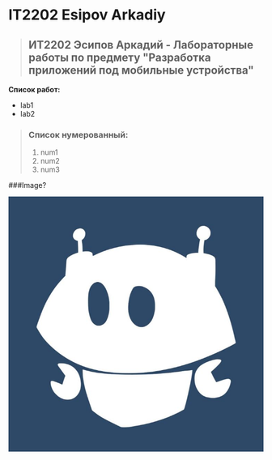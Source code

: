 # IT2202 Esipov Arkadiy
> ## ИТ2202 Эсипов Аркадий - Лабораторные работы по предмету "Разработка приложений под мобильные устройства"
**Список работ:**
- lab1
- lab2
> ### Список нумерованный:
>
> 1. num1
> 2. num2
> 3. num3

###Image?

![alt text](img/img1.jpg)
